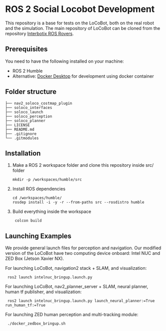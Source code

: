 # ROS 2 Social Locobot Development

This repository is a base for tests on the LoCoBot, both on the real robot and the simulation. The main repository of LoCoBot can be cloned from the repository [Interbotix ROS Rovers](https://github.com/Interbotix/interbotix_ros_rovers/tree/humble). 

## Prerequisites
You need to have the following installed on your machine:
- ROS 2 Humble
- Alternative: [Docker Desktop](https://www.docker.com/products/docker-desktop) for development using docker container


## Folder structure


    ├── nav2_soloco_costmap_plugin
    ├── soloco_interfaces           
    ├── soloco_launch               
    ├── soloco_perception
    ├── soloco_planner
    ├── LICENSE
    ├── README.md
    ├── .gitignore
    └── .gitmodules


## Installation
1. Make a ROS 2 workspace folder and clone this repository inside src/ folder
    ```
    mkdir -p /workspaces/humble/src
    ```
2. Install ROS dependencies
    ```
    cd /workspaces/humble/
    rosdep install -i -y -r --from-paths src --rosdistro humble
    ```
3. Build everything inside the workspace
   ```
    colcon build
   ```

## Launching Examples
We provide general launch files for perception and navigation. Our modified version of the LoCoBot have two computing device onboard: Intel NUC and ZED Box (Jetson Xavier NX).

For launching LoCoBot, navigation2 stack + SLAM, and visualization:
   ```
    ros2 launch intelnuc_bringup.launch.py
   ```
For launching LoCoBot, nav2_planner_server + SLAM, neural planner, human tf publisher, and visualization:
   ```
    ros2 launch intelnuc_bringup.launch.py launch_neural_planner:=True run_human_tf:=True
   ```
For launching ZED human perception and multi-tracking module:
   ```
    ./docker_zedbox_bringup.sh
   ```
<!-- For launching visualization in remote PC:
    ```
    source install/setup.bash
    ``` -->
